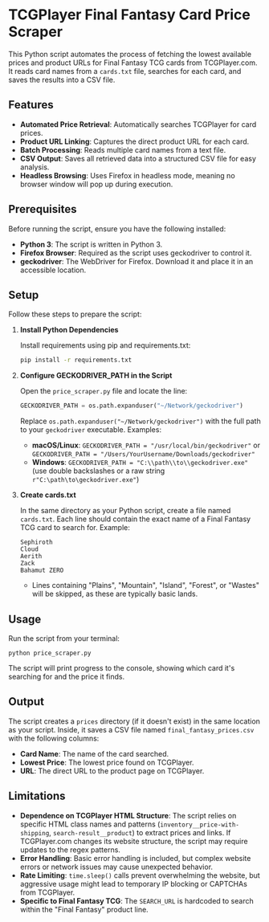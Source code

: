 # TCGPlayer Final Fantasy Card Price Scraper

This Python script automates the process of fetching the lowest available prices and product URLs for Final Fantasy TCG cards from TCGPlayer.com. It reads card names from a `cards.txt` file, searches for each card, and saves the results into a CSV file.

## Features

- **Automated Price Retrieval**: Automatically searches TCGPlayer for card prices.
- **Product URL Linking**: Captures the direct product URL for each card.
- **Batch Processing**: Reads multiple card names from a text file.
- **CSV Output**: Saves all retrieved data into a structured CSV file for easy analysis.
- **Headless Browsing**: Uses Firefox in headless mode, meaning no browser window will pop up during execution.

## Prerequisites

Before running the script, ensure you have the following installed:

- **Python 3**: The script is written in Python 3.
- **Firefox Browser**: Required as the script uses geckodriver to control it.
- **geckodriver**: The WebDriver for Firefox. Download it and place it in an accessible location.

## Setup

Follow these steps to prepare the script:

1. **Install Python Dependencies**

   Install requirements using pip and requirements.txt:

   ```bash
   pip install -r requirements.txt
   ```
   
2. **Configure GECKODRIVER_PATH in the Script**

   Open the `price_scraper.py` file and locate the line:

   ```python
   GECKODRIVER_PATH = os.path.expanduser("~/Network/geckodriver")
   ```

   Replace `os.path.expanduser("~/Network/geckodriver")` with the full path to your `geckodriver` executable. Examples:

   - **macOS/Linux**: `GECKODRIVER_PATH = "/usr/local/bin/geckodriver"` or `GECKODRIVER_PATH = "/Users/YourUsername/Downloads/geckodriver"`
   - **Windows**: `GECKODRIVER_PATH = "C:\\path\\to\\geckodriver.exe"` (use double backslashes or a raw string `r"C:\path\to\geckodriver.exe"`)

3. **Create cards.txt**

   In the same directory as your Python script, create a file named `cards.txt`. Each line should contain the exact name of a Final Fantasy TCG card to search for. Example:

   ```
   Sephiroth
   Cloud
   Aerith
   Zack
   Bahamut ZERO
   ```

   - Lines containing "Plains", "Mountain", "Island", "Forest", or "Wastes" will be skipped, as these are typically basic lands.

## Usage

Run the script from your terminal:

```
python price_scraper.py
```

The script will print progress to the console, showing which card it's searching for and the price it finds.

## Output

The script creates a `prices` directory (if it doesn't exist) in the same location as your script. Inside, it saves a CSV file named `final_fantasy_prices.csv` with the following columns:

- **Card Name**: The name of the card searched.
- **Lowest Price**: The lowest price found on TCGPlayer.
- **URL**: The direct URL to the product page on TCGPlayer.

## Limitations

- **Dependence on TCGPlayer HTML Structure**: The script relies on specific HTML class names and patterns (`inventory__price-with-shipping`, `search-result__product`) to extract prices and links. If TCGPlayer.com changes its website structure, the script may require updates to the regex patterns.
- **Error Handling**: Basic error handling is included, but complex website errors or network issues may cause unexpected behavior.
- **Rate Limiting**: `time.sleep()` calls prevent overwhelming the website, but aggressive usage might lead to temporary IP blocking or CAPTCHAs from TCGPlayer.
- **Specific to Final Fantasy TCG**: The `SEARCH_URL` is hardcoded to search within the "Final Fantasy" product line.
